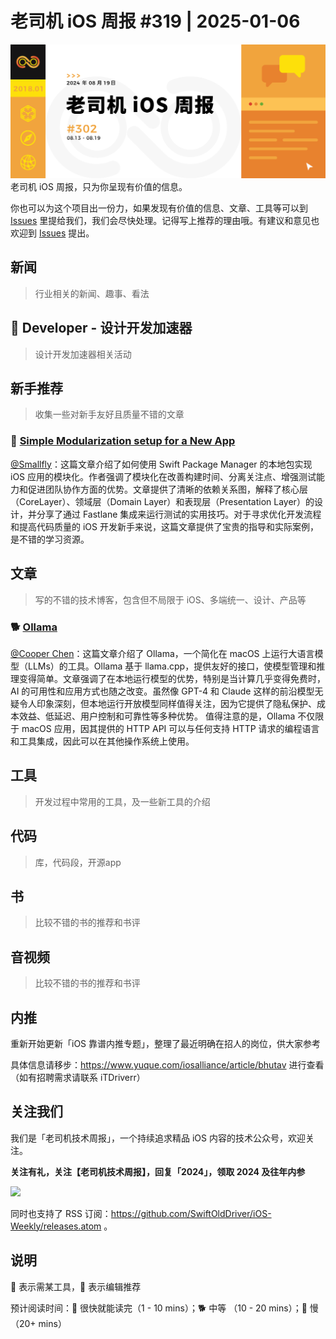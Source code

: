 # 老司机 iOS 周报 #319 | 2025-01-06

![ios-weekly](https://github.com/SwiftOldDriver/iOS-Weekly/blob/master/assets/weekly-header/302.jpg?raw=true)
老司机 iOS 周报，只为你呈现有价值的信息。

你也可以为这个项目出一份力，如果发现有价值的信息、文章、工具等可以到 [Issues](https://github.com/SwiftOldDriver/iOS-Weekly/issues) 里提给我们，我们会尽快处理。记得写上推荐的理由哦。有建议和意见也欢迎到 [Issues](https://github.com/SwiftOldDriver/iOS-Weekly/issues) 提出。

## 新闻

> 行业相关的新闻、趣事、看法

##  Developer - 设计开发加速器

> 设计开发加速器相关活动

## 新手推荐

> 收集一些对新手友好且质量不错的文章

### 🐎 [Simple Modularization setup for a New App](https://www.manu.show/2025-02-27-simple-modularization-setup/)
[@Smallfly](https://github.com/iostalks)：这篇文章介绍了如何使用 Swift Package Manager 的本地包实现 iOS 应用的模块化。作者强调了模块化在改善构建时间、分离关注点、增强测试能力和促进团队协作方面的优势。文章提供了清晰的依赖关系图，解释了核心层（CoreLayer）、领域层（Domain Layer）和表现层（Presentation Layer）的设计，并分享了通过 Fastlane 集成来运行测试的实用技巧。对于寻求优化开发流程和提高代码质量的 iOS 开发新手来说，这篇文章提供了宝贵的指导和实际案例，是不错的学习资源。

## 文章

> 写的不错的技术博客，包含但不局限于 iOS、多端统一、设计、产品等

### 🐕 [Ollama](https://nshipster.com/ollama/)

[@Cooper Chen](https://github.com/cjlcooper)：这篇文章介绍了 Ollama，一个简化在 macOS 上运行大语言模型（LLMs）的工具。Ollama 基于 llama.cpp，提供友好的接口，使模型管理和推理变得简单。文章强调了在本地运行模型的优势，特别是当计算几乎变得免费时，AI 的可用性和应用方式也随之改变。虽然像 GPT-4 和 Claude 这样的前沿模型无疑令人印象深刻，但本地运行开放模型同样值得关注，因为它提供了隐私保护、成本效益、低延迟、用户控制和可靠性等多种优势。
值得注意的是，Ollama 不仅限于 macOS 应用，因其提供的 HTTP API 可以与任何支持 HTTP 请求的编程语言和工具集成，因此可以在其他操作系统上使用。

## 工具

> 开发过程中常用的工具，及一些新工具的介绍

## 代码

> 库，代码段，开源app

## 书

> 比较不错的书的推荐和书评

## 音视频

> 比较不错的书的推荐和书评

## 内推

重新开始更新「iOS 靠谱内推专题」，整理了最近明确在招人的岗位，供大家参考

具体信息请移步：https://www.yuque.com/iosalliance/article/bhutav 进行查看（如有招聘需求请联系 iTDriverr）

## 关注我们

我们是「老司机技术周报」，一个持续追求精品 iOS 内容的技术公众号，欢迎关注。

**关注有礼，关注【老司机技术周报】，回复「2024」，领取 2024 及往年内参**

![](https://github.com/SwiftOldDriver/iOS-Weekly/blob/master/assets/qrcode_for_wechat.jpg?raw=true)

同时也支持了 RSS 订阅：https://github.com/SwiftOldDriver/iOS-Weekly/releases.atom 。

## 说明

🚧 表示需某工具，🌟 表示编辑推荐

预计阅读时间：🐎 很快就能读完（1 - 10 mins）；🐕 中等 （10 - 20 mins）；🐢 慢（20+ mins）
